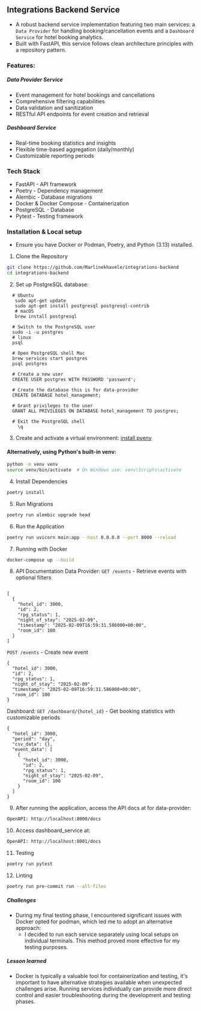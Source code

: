 ## Integrations Backend Service
- A robust backend service implementation featuring two main services: a ```Data Provider``` for handling booking/cancellation events and a ```Dashboard Service``` for hotel booking analytics.
- Built with FastAPI, this service follows clean architecture principles with a repository pattern.
### Features:
 ##### Data Provider Service
 - Event management for hotel bookings and cancellations
 - Comprehensive filtering capabilities
 - Data validation and sanitization
 - RESTful API endpoints for event creation and retrieval
 ##### Dashboard Service
 - Real-time booking statistics and insights
 - Flexible time-based aggregation (daily/monthly)
 - Customizable reporting periods
### Tech Stack
- FastAPI - API framework
- Poetry - Dependency management
- Alembic - Database migrations
- Docker & Docker Compose - Containerization
- PostgreSQL - Database
- Pytest - Testing framework
### Installation & Local setup
- Ensure you have Docker or Podman, Poetry, and Python (3.13) installed.
1. Clone the Repository
```bash
git clone https://github.com/Marlinekhavele/integrations-backend
cd integrations-backend
 ```
2. Set up PostgreSQL database:
```shell
  # Ubuntu
   sudo apt-get update
   sudo apt-get install postgresql postgresql-contrib
   # macOS
   brew install postgresql

  # Switch to the PostgreSQL user
  sudo -i -u postgres
  # linux
  psql

  # Open PostgreSQL shell Mac
  brew services start postgres
  psql postgres

  # Create a new user
  CREATE USER postgres WITH PASSWORD 'password';

  # Create the database this is for data-provider
  CREATE DATABASE hotel_management;

  # Grant privileges to the user
  GRANT ALL PRIVILEGES ON DATABASE hotel_management TO postgres;

  # Exit the PostgreSQL shell
    \q
```
3. Create and activate a virtual environment: [install pyenv](https://github.com/pyenv/pyenv#installation)

#### Alternatively, using Python's built-in venv:
```bash
python -m venv venv
source venv/bin/activate  # On Windows use: venv\Scripts\activate
```

4. Install Dependencies
```bash
poetry install

 ```

5. Run Migrations
```bash
poetry run alembic upgrade head
 ```
6. Run the Application
```bash
poetry run uvicorn main:app --host 0.0.0.0 --port 8000 --reload

 ```
7. Running with Docker
```bash
docker-compose up --build
 ```

8. API Documentation
Data Provider:
```GET /events``` - Retrieve events with optional filters
```shell

[
  {
    "hotel_id": 3000,
    "id": 2,
    "rpg_status": 1,
    "night_of_stay": "2025-02-09",
    "timestamp": "2025-02-09T16:59:31.586000+00:00",
    "room_id": 100
  }
]
```
```POST /events``` - Create new event
```shell
{
  "hotel_id": 3000,
  "id": 2,
  "rpg_status": 1,
  "night_of_stay": "2025-02-09",
  "timestamp": "2025-02-09T16:59:31.586000+00:00",
  "room_id": 100
}
```
Dashboard:
```GET /dashboard/{hotel_id}``` - Get booking statistics with customizable periods
```shell
{
  "hotel_id": 3000,
  "period": "day",
  "csv_data": {},
  "event_data": [
    {
      "hotel_id": 3000,
      "id": 2,
      "rpg_status": 1,
      "night_of_stay": "2025-02-09",
      "room_id": 100
    }
  ]
}
```
9. After running the application, access the API docs at for data-provider:
```bash
OpenAPI: http://localhost:8000/docs

 ```
10. Access dashboard_service at:
```bash
OpenAPI: http://localhost:8001/docs

 ```
11. Testing
```bash
poetry run pytest

 ```
12. Linting
```bash
poetry run pre-commit run --all-files
 ```

##### Challenges
- During my final testing phase, I encountered significant issues with Docker opted for podman, which led me to adopt an alternative approach:
  - I decided to run each service separately using local setups on individual terminals. This method proved more effective for my testing purposes.

##### Lesson learned
- Docker is typically a valuable tool for containerization and testing, it's important to have alternative strategies available when unexpected challenges arise. Running services individually can provide more direct control and easier troubleshooting during the development and testing phases.